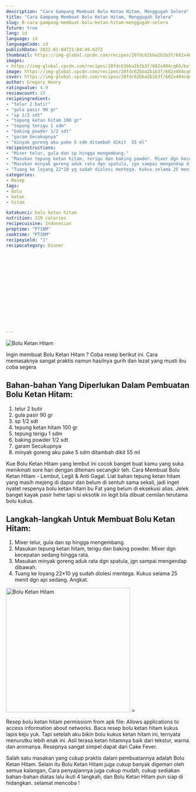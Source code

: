 ```yaml
---
description: "Cara Gampang Membuat Bolu Ketan Hitam, Menggugah Selera"
title: "Cara Gampang Membuat Bolu Ketan Hitam, Menggugah Selera"
slug: 0-cara-gampang-membuat-bolu-ketan-hitam-menggugah-selera
future: true
lang: id
language: id
languageCode: id
publishDate: 2022-01-04T21:04:49.627Z 
thumbnail: https://img-global.cpcdn.com/recipes/28fdc62bba2b1b3f/682x484cq65/bolu-ketan-hitam-foto-resep-utama.webp
images:
- https://img-global.cpcdn.com/recipes/28fdc62bba2b1b3f/682x484cq65/bolu-ketan-hitam-foto-resep-utama.webp
image: https://img-global.cpcdn.com/recipes/28fdc62bba2b1b3f/682x484cq65/bolu-ketan-hitam-foto-resep-utama.webp
cover: https://img-global.cpcdn.com/recipes/28fdc62bba2b1b3f/682x484cq65/bolu-ketan-hitam-foto-resep-utama.webp
author: Gregory Henry
ratingvalue: 4.9
reviewcount: 15
recipeingredient:
- "telur 2 butir"
- "gula pasir 90 gr"
- "sp 1/2 sdt"
- "tepung ketan hitam 100 gr"
- "tepung terigu 1 sdm"
- "baking powder 1/2 sdt"
- "garam Secukupnya"
- "minyak goreng aku pake 5 sdm ditambah dikit  55 ml"
recipeinstructions:
- "Mixer telur, gula dan sp hingga mengembang."
- "Masukan tepung ketan hitam, terigu dan baking powder. Mixer dgn kecepatan sedang hingga rata."
- "Masukan minyak goreng aduk rata dgn spatula, jgn sampai mengendap dibawah."
- "Tuang ke loyang 22*10 yg sudah diolesi mentega. Kukus selama 25 menit dgn api sedang. Angkat."
categories:
- Resep
tags:
- bolu
- ketan
- hitam

katakunci: bolu ketan hitam 
nutrition: 219 calories
recipecuisine: Indonesian
preptime: "PT18M"
cooktime: "PT30M"
recipeyield: "1"
recipecategory: Dinner


     
    
    
    
    
    
    
    
    
    
    
      
    
---
```



![Bolu Ketan Hitam](https://img-global.cpcdn.com/recipes/28fdc62bba2b1b3f/682x484cq65/bolu-ketan-hitam-foto-resep-utama.webp)

Ingin membuat Bolu Ketan Hitam ? Coba resep berikut ini. Cara memasaknya sangat praktis namun hasilnya gurih dan lezat yang musti ibu coba segera

<!--inarticleads1-->

## Bahan-bahan Yang Diperlukan Dalam Pembuatan Bolu Ketan Hitam:

1. telur 2 butir
1. gula pasir 90 gr
1. sp 1/2 sdt
1. tepung ketan hitam 100 gr
1. tepung terigu 1 sdm
1. baking powder 1/2 sdt
1. garam Secukupnya
1. minyak goreng aku pake 5 sdm ditambah dikit  55 ml

Kue Bolu Ketan Hitam yang lembut ini cocok banget buat kamu yang suka menikmati sore hari dengan ditemani secangkir teh. Cara Membuat Bolu Ketan Hitam - Lembut, Legit &amp; Anti Gagal. Liat bahan tepung ketan hitam yang masih mejeng di dapur dan belum di sentuh sama sekali, jadi inget nyatet respenya bolu ketan hitam bu Fat yang belum di eksekusi alias. Jelek banget kayak pasir hehe tapi si eksotik ini legit bila dibuat cemilan terutama bolu kukus. 

<!--inarticleads2-->

## Langkah-langkah Untuk Membuat Bolu Ketan Hitam:

1. Mixer telur, gula dan sp hingga mengembang.
1. Masukan tepung ketan hitam, terigu dan baking powder. Mixer dgn kecepatan sedang hingga rata.
1. Masukan minyak goreng aduk rata dgn spatula, jgn sampai mengendap dibawah.
1. Tuang ke loyang 22*10 yg sudah diolesi mentega. Kukus selama 25 menit dgn api sedang. Angkat.
<img class="lazyload" data-src="//assets-global.cpcdn.com/assets/icons/button_play-2c75c40dde080a61004c1f40b05d8f140eaff45d7e9e6481dc71c63d2e7c4909.png" alt="Bolu Ketan Hitam" width="340" height="340">
>

Resep bolu ketan hitam permissiom from apk file: Allows applications to access information about networks. Baca resep bolu ketan hitam kukus lapis keju yuk. Tapi setelah aku bikin bolu kukus ketan hitam ini, ternyata menurutku lebih enak ini. Asli terasa ketan hitamnya baik dari tekstur, warna dan aromanya. Resepnya sangat simpel dapat dari Cake Fever. 

Salah satu masakan yang cukup praktis dalam pembuatannya adalah  Bolu Ketan Hitam. Selain itu  Bolu Ketan Hitam  juga cukup banyak digemari oleh semua kalangan, Cara penyajiannya juga cukup mudah, cukup sediakan bahan-bahan diatas lalu ikuti 4 langkah, dan  Bolu Ketan Hitam  pun siap di hidangkan. selamat mencoba !
